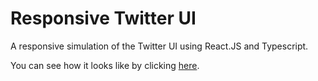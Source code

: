 # Responsive Twitter UI

A responsive simulation of the Twitter UI using React.JS and Typescript.

You can see how it looks like by clicking [here](https://magnagotwitterui.netlify.app).
